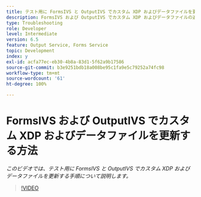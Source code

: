 ```yaml
---
title: テスト用に FormsIVS と OutputIVS でカスタム XDP およびデータファイルを更新する方法
description: FormsIVS および OutputIVS でカスタム XDP およびデータファイルの追加または削除
type: Troubleshooting
role: Developer
level: Intermediate
version: 6.5
feature: Output Service, Forms Service
topic: Development
index: y
exl-id: acfa77ec-eb30-4b8a-83d1-5f62a9b17586
source-git-commit: b3e9251bdb18a008be95c1fa9e5c79252a74fc98
workflow-type: tm+mt
source-wordcount: '61'
ht-degree: 100%

---
```


# FormsIVS および OutputIVS でカスタム XDP およびデータファイルを更新する方法

*このビデオでは、テスト用に FormsIVS と OutputIVS でカスタム XDP およびデータファイルを更新する手順について説明します。*

>[!VIDEO](https://video.tv.adobe.com/v/335513?quality=12&learn=on)
